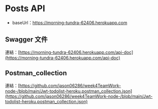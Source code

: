 # Posts API

- baseUrl：https://morning-tundra-62406.herokuapp.com

## Swagger 文件

連結：[https://morning-tundra-62406.herokuapp.com/api-doc](https://morning-tundra-62406.herokuapp.com/api-doc)

## Postman_collection

連結：[https://github.com/jason06286/week4TeamWork-node-/blob/main/Jwt-todolist-heroku.postman_collection.json](https://github.com/jason06286/week4TeamWork-node-/blob/main/Jwt-todolist-heroku.postman_collection.json)
